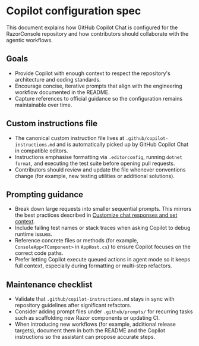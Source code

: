 # Copilot configuration spec

This document explains how GitHub Copilot Chat is configured for the RazorConsole repository and how contributors should collaborate with the agentic workflows.

## Goals

- Provide Copilot with enough context to respect the repository's architecture and coding standards.
- Encourage concise, iterative prompts that align with the engineering workflow documented in the README.
- Capture references to official guidance so the configuration remains maintainable over time.

## Custom instructions file

- The canonical custom instruction file lives at `.github/copilot-instructions.md` and is automatically picked up by GitHub Copilot Chat in compatible editors.
- Instructions emphasise formatting via `.editorconfig`, running `dotnet format`, and executing the test suite before opening pull requests.
- Contributors should review and update the file whenever conventions change (for example, new testing utilities or additional solutions).

## Prompting guidance

- Break down large requests into smaller sequential prompts. This mirrors the best practices described in [Customize chat responses and set context](https://learn.microsoft.com/en-us/visualstudio/ide/copilot-chat-context?view=vs-2022#enable-custom-instructions).
- Include failing test names or stack traces when asking Copilot to debug runtime issues.
- Reference concrete files or methods (for example, `ConsoleApp<TComponent>` in `AppHost.cs`) to ensure Copilot focuses on the correct code paths.
- Prefer letting Copilot execute queued actions in agent mode so it keeps full context, especially during formatting or multi-step refactors.

## Maintenance checklist

- Validate that `.github/copilot-instructions.md` stays in sync with repository guidelines after significant refactors.
- Consider adding prompt files under `.github/prompts/` for recurring tasks such as scaffolding new Razor components or updating CI.
- When introducing new workflows (for example, additional release targets), document them in both the README and the Copilot instructions so the assistant can propose accurate steps.
